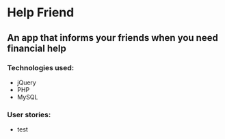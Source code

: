 Help Friend
======

An app that informs your friends when you need financial help
------

### Technologies used:
* jQuery
* PHP
* MySQL

### User stories:
* test